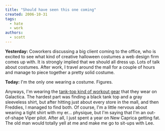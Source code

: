 ```yaml
---
title: "Should have seen this one coming"
created: 2006-10-31
tags:
  - hate
  - work
authors:
  - scott
---
```


**Yesterday:** Coworkers discussing a big client coming to the office, who is excited to see what kind of creative halloween costumes a web design firm comes up with. It is strongly implied that we should all dress up. Lots of talk about costumes. After work, I travel around the mall for a couple of hours and manage to piece together a pretty solid costume.

**Today:** I'm the only one wearing a costume. Figures.

Anyways, I'm wearing the [tank-top kind of workout gear](http://flickr.com/photos/spaceninja/284754553/) that they wear on Galactica. The hardest part was finding a black tank top and a gray sleeveless shirt, but after hitting just about every store in the mall, and then Freddies, I managed to find both. Of course, I'm a little nervous about wearing a tight shirt with my er... physique, but I'm saying that I'm an out-of-shape Viper pilot. After all, I just spent a year on New Caprica getting fat. The old man would totally yell at me and make me go to sit-ups with Lee.
